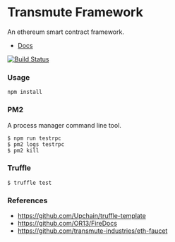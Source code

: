 # Transmute Framework

An ethereum smart contract framework.

- [Docs](http://framework.transmute-industries.com)

[![Build Status](https://travis-ci.org/transmute-industries/transmute-framework.svg?branch=master)](https://travis-ci.org/transmute-industries/transmute-framework)

### Usage 

```
npm install 
```

### PM2

A process manager command line tool.

```
$ npm run testrpc
$ pm2 logs testrpc
$ pm2 kill
```

### Truffle

```
$ truffle test
```




### References

- https://github.com/Upchain/truffle-template
- https://github.com/OR13/FireDocs
- https://github.com/transmute-industries/eth-faucet


